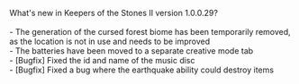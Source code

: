 What's new in Keepers of the Stones II version 1.0.0.29?<br />
<br />- The generation of the cursed forest biome has been temporarily removed, as the location is not in use and needs to be improved
<br />- The batteries have been moved to a separate creative mode tab
<br />- [Bugfix] Fixed the id and name of the music disc
<br />- [Bugfix] Fixed a bug where the earthquake ability could destroy items